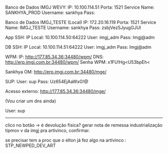 Banco de Dados IMGJ WEVY:
IP: 10.100.114.51
Porta: 1521
Service Name: SANKHYA_PROD
Username: sankhya
Pass:  

Banco de Dados IMGJ_TESTE (Local)
IP: 172.20.16.119
Porta: 1521
Service Name: IMGJ_TESTE
Username: sankhya
Pass: zsbjVez5JyugGJUI

App SSH:
IP Local: 10.100.114.50:64222
User: imgj_adm
Pass: Imgj@adm

DB SSH:
IP Local: 10.100.114.51:64222
User: imgj_adm
Pass: Imgj@adm

WPM:
IP: http://177.85.34.36:34480/wpm/
DNS: http://erp.imgj.com.br:34480/wpm/
Senha WPM: x1FU!Hg<U53bpEh<

Sankhya OM:
http://erp.imgj.com.br:34480/mge/

SUP:
User: sup
Pass: Uz654EjAaWxG!@

Acesso externo: http://177.85.34.36:34480/mge/

(Vou criar um dns ainda)

User: sup

---

clico no botão -> é devolução física? gerar nota de remessa industrialização tipmov v da imgj pra artivinco, confirmar.

se precisar tem a proc que o elton já fez algo na artivinco : STP_NEWPED_DEV_ART

